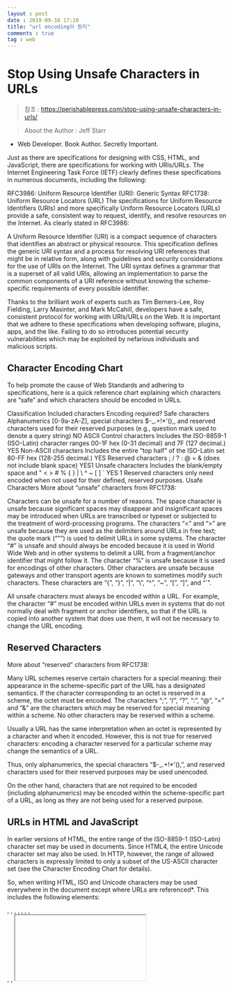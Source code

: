 ```yaml
---
layout : post
date : 2019-09-18 17:20
title: "url encoding이 뭔지"
comments : true
tag : web
---
```


# Stop Using Unsafe Characters in URLs

> 참조 : https://perishablepress.com/stop-using-unsafe-characters-in-urls/

> About the Author : Jeff Starr
  - Web Developer. Book Author. Secretly Important.

Just as there are specifications for designing with CSS, HTML, and JavaScript, there are specifications for working with URIs/URLs. The Internet Engineering Task Force (IETF) clearly defines these specifications in numerous documents, including the following:

RFC3986: Uniform Resource Identifier (URI): Generic Syntax
RFC1738: Uniform Resource Locators (URL)
The specifications for Uniform Resource Identifiers (URIs) and more specifically Uniform Resource Locators (URLs) provide a safe, consistent way to request, identify, and resolve resources on the Internet. As clearly stated in RFC3986:

A Uniform Resource Identifier (URI) is a compact sequence of characters that identifies an abstract or physical resource. This specification defines the generic URI syntax and a process for resolving URI references that might be in relative form, along with guidelines and security considerations for the use of URIs on the Internet. The URI syntax defines a grammar that is a superset of all valid URIs, allowing an implementation to parse the common components of a URI reference without knowing the scheme-specific requirements of every possible identifier.

Thanks to the brilliant work of experts such as Tim Berners-Lee, Roy Fielding, Larry Masinter, and Mark McCahill, developers have a safe, consistent protocol for working with URIs/URLs on the Web. It is important that we adhere to these specifications when developing software, plugins, apps, and the like. Failing to do so introduces potential security vulnerabilities which may be exploited by nefarious individuals and malicious scripts.

## Character Encoding Chart

To help promote the cause of Web Standards and adhering to specifications, here is a quick reference chart explaining which characters are “safe” and which characters should be encoded in URLs.

Classification	Included characters	Encoding required?
Safe characters	Alphanumerics [0-9a-zA-Z], special characters $-_.+!*'(),, and reserved characters used for their reserved purposes (e.g., question mark used to denote a query string)	NO
ASCII Control characters	Includes the ISO-8859-1 (ISO-Latin) character ranges 00-1F hex (0-31 decimal) and 7F (127 decimal.)	YES
Non-ASCII characters	Includes the entire “top half” of the ISO-Latin set 80-FF hex (128-255 decimal.)	YES
Reserved characters	; / ? : @ = & (does not include blank space)	YES1
Unsafe characters	Includes the blank/empty space and " < > # % { } | \ ^ ~ [ ] `	YES
1 Reserved characters only need encoded when not used for their defined, reserved purposes.
Usafe Characters
More about “unsafe” characters from RFC1738:

Characters can be unsafe for a number of reasons. The space character is unsafe because significant spaces may disappear and insignificant spaces may be introduced when URLs are transcribed or typeset or subjected to the treatment of word-processing programs. The characters “<” and “>” are unsafe because they are used as the delimiters around URLs in free text; the quote mark (“"”) is used to delimit URLs in some systems. The character “#” is unsafe and should always be encoded because it is used in World Wide Web and in other systems to delimit a URL from a fragment/anchor identifier that might follow it. The character “%” is unsafe because it is used for encodings of other characters. Other characters are unsafe because gateways and other transport agents are known to sometimes modify such characters. These characters are “{”, “}”, “|”, “\”, “^”, “~”, “[”, “]”, and “`”.

All unsafe characters must always be encoded within a URL. For example, the character “#” must be encoded within URLs even in systems that do not normally deal with fragment or anchor identifiers, so that if the URL is copied into another system that does use them, it will not be necessary to change the URL encoding.

## Reserved Characters

More about “reserved” characters from RFC1738:

Many URL schemes reserve certain characters for a special meaning: their appearance in the scheme-specific part of the URL has a designated semantics. If the character corresponding to an octet is reserved in a scheme, the octet must be encoded. The characters “;”, “/”, “?”, “:”, “@”, “=” and “&” are the characters which may be reserved for special meaning within a scheme. No other characters may be reserved within a scheme.

Usually a URL has the same interpretation when an octet is represented by a character and when it encoded. However, this is not true for reserved characters: encoding a character reserved for a particular scheme may change the semantics of a URL.

Thus, only alphanumerics, the special characters “$-_.+!*'(),”, and reserved characters used for their reserved purposes may be used unencoded.

On the other hand, characters that are not required to be encoded (including alphanumerics) may be encoded within the scheme-specific part of a URL, as long as they are not being used for a reserved purpose.

## URLs in HTML and JavaScript

In earlier versions of HTML, the entire range of the ISO-8859-1 (ISO-Latin) character set may be used in documents. Since HTML4, the entire Unicode character set may also be used. In HTTP, however, the range of allowed characters is expressly limited to only a subset of the US-ASCII character set (see the Character Encoding Chart for details).

So, when writing HTML, ISO and Unicode characters may be used everywhere in the document except where URLs are referenced*. This includes the following elements:

<a>, <applet>, <area>, <base>, <bgsound>, <body>,
<embed>, <form>, <frame>, <iframe>, <img>, <input>, <link>,
<object>, <script>, <table>, <td>, <th>, <tr>
* Update: As Mathias explains, “it’s perfectly okay to leave those symbols unencoded, as browsers will take care of them as per the URL parsing algorithm in the HTML spec.”
As flexible as HTML is in terms of which characters may be used, there are strict limits to which characters may be used when referencing URLs. This limitation applies not only to URLs used in HTML, but also to URLs referenced in any coding language (e.g., JavaScript, PHP, Perl, etc.).

## Unsafe Characters in WordPress

In version 3.5, WordPress uses improper, unencoded URLs to enqueue JavaScript libraries. Specifically, in the WP Admin area, various URLs are called using square brakets “[” and “]”, which are clearly classified as unsafe characters. Here is an example:

http://example.com/wp-admin/load-scripts.php?c=1&load[]=swfobject,jquery,utils&ver=3.5
Also affecting the WordPress Admin, here is an example of unsafe characters in URLs, pointed out in this comment:

http://test.site/wp-admin/post.php?t=1347548645469?t=1347548651124?t=1347548656685?t=1347548662469?t=1347548672300?t=1347548681615?
“Special-use” specifies that the question mark “?” is reserved for the denotation of a query string, but must be encoded for any other purpose. Unfortunately, WordPress is including multiple unencoded question marks for URLs involved with its “preview” functionality. In other words, in any URL, the first question mark “?” may be unencoded to denote the query string, but subsequent “?” must be encoded.

These errors may not be a huge deal, but they increase potential vulnerability and certainly should be fixed in the next WP update. Likewise, future versions of WordPress should keep URI/URL specifications in mind and verify that all URLs are properly encoded.

## A Dangerous Trend

WordPress isn’t the only popular piece of software that’s not following specification; rather, we’re seeing a disturbing trend wherein big companies such as Google are including unsafe characters in their URLs. Here is a recently reported example:

http://blog.sergeys.us/beer?utm_source=feedburner&amp;utm_medium=feed&amp;utm_campaign=Feed:+SergeySus+(Sergey+Sus+Photography+%C2%BB+Blog)&amp;utm_content=Google+Reader
Notice the unencoded “:”? Apparently Google is including them in URLs for FeedBurner and Google Reader. Hopefully this is just an oversight that will be corrected in a future update.

For more examples of unsafe characters in popular apps and plugins, scan through some of the comments left on my 5G, 6G (beta), and BBQ plugin.

## 5G/6G Blacklist

For the record, the 5G Blacklist, 6G Blacklist (beta) — and all of my blacklists for that matter — are built on the foundation of IETF specifications. As explained in detail here and here, the .htaccess rules used in my G-series firewalls are designed to block malicious URL requests such as those that contain unsafe characters. Other firewall/security plugins and scripts operate in similar fashion, using standards and specifications to determine which URLs are potentially dangerous.

Developers, please stop using unsafe characters in URLs.

Many people rely on such plugins and blacklists to help protect their sites against threatening activity, but such security measures fail when developers ignore specification and include unencoded characters in URLs. Worse, by introducing inconsistency into the system, noncompliant scripts pose a potential security risk and open the doors to attacks.

## WordPress and 5G Blacklist
As mentioned, WordPress 3.5 includes unencoded square brackets in various URLs in the Admin area. As explained, the 5G Blacklist blocks such unsafe characters to help users secure their WP-powered sites. Thus, if you’re running both WordPress and 5G, there will be an issue wherein certain URL requests are denied with a “403 – Forbidden” response.

So, until WordPress can get things fixed up, here is how to modify the 5G Blacklist (don’t even think about modifying any WP core files) to “allow” those unsafe URLs to pass through the firewall.

STEP 1
In the 5G Blacklist, locate this section of code:

```
- 5G:[QUERY STRINGS]
<ifModule mod_rewrite.c>
 RewriteEngine On
 RewriteBase /
 RewriteCond %{QUERY_STRING} (environ|localhost|mosconfig|scanner) [NC,OR]
 RewriteCond %{QUERY_STRING} (menu|mod|path|tag)\=\.?/? [NC,OR]
 RewriteCond %{QUERY_STRING} boot\.ini  [NC,OR]
 RewriteCond %{QUERY_STRING} echo.*kae  [NC,OR]
 RewriteCond %{QUERY_STRING} etc/passwd [NC,OR]
 RewriteCond %{QUERY_STRING} \=\\%27$   [NC,OR]
 RewriteCond %{QUERY_STRING} \=\\\'$    [NC,OR]
 RewriteCond %{QUERY_STRING} \.\./      [NC,OR]
 RewriteCond %{QUERY_STRING} \?         [NC,OR]
 RewriteCond %{QUERY_STRING} \:         [NC,OR]
 RewriteCond %{QUERY_STRING} \[         [NC,OR]
 RewriteCond %{QUERY_STRING} \]         [NC]
 RewriteRule .* - [F]
</ifModule>
```

STEP 2
Replace that entire block of code with this revised version that excludes the rules that block the unsafe characters:

```
- 5G:[QUERY STRINGS]
<ifModule mod_rewrite.c>
 RewriteEngine On
 RewriteBase /
 RewriteCond %{QUERY_STRING} (environ|localhost|mosconfig|scanner) [NC,OR]
 RewriteCond %{QUERY_STRING} (menu|mod|path|tag)\=\.?/? [NC,OR]
 RewriteCond %{QUERY_STRING} boot\.ini  [NC,OR]
 RewriteCond %{QUERY_STRING} echo.*kae  [NC,OR]
 RewriteCond %{QUERY_STRING} etc/passwd [NC,OR]
 RewriteCond %{QUERY_STRING} \=\\%27$   [NC,OR]
 RewriteCond %{QUERY_STRING} \=\\\'$    [NC,OR]
 RewriteCond %{QUERY_STRING} \.\./      [NC,OR]
 RewriteCond %{QUERY_STRING} \?         [NC,OR]
 RewriteCond %{QUERY_STRING} \:         [NC]
 RewriteRule .* - [F]
</ifModule>
```

Done. No further edits should be required, unless you’ve made any of your own modifications.

## Take-home message
When developing for the Web, adherence to standards and protocols is important. By taking the time to properly encode your URLs, you eliminate inconsistency, eliminate vulnerabilities, facilitate extensibility, and ensure proper functionality. Hopefully this article serves as a reminder and helps clear up any confusion about which characters need encoded and why it’s so important to do so.
